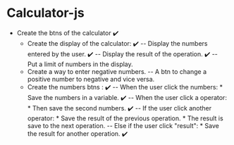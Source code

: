 # Calculator-js

- Create the btns of the calculator ✔️
    - Create the display of the calculator: ✔️
        -- Display the numbers entered by the user. ✔️
        -- Display the result of the operation. ✔️
        -- Put a limit of numbers in the display.
    - Create a way to enter negative numbers.
        -- A btn to change a positive number to negative and vice versa.
    - Create the numbers btns : ✔️
        -- When the user click the numbers: 
            * Save the numbers in a variable. ✔️
        -- When the user click a operator: 
            * Then save the second numbers. ✔️
        -- If the user click another operator:
            * Save the result of the previous operation.
            * The result is save to the next operation.
        -- Else if the user click "result":
            * Save the result for another operation. ✔️
